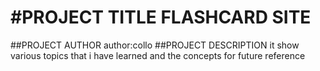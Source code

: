 #PROJECT TITLE
FLASHCARD SITE
===
##PROJECT AUTHOR
author:collo
##PROJECT DESCRIPTION
it show various topics that i have learned and the concepts for future
reference
